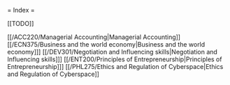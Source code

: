 = Index =
<script type="text/javascript" src="<mathjax_folder>/MathJax.js?config=TeX-AMS-MML_HTMLorMML"></script>

[[TODO]]

[[/ACC220/Managerial Accounting|Managerial Accounting]]
[[/ECN375/Business and the world economy|Business and the world economy]]]
[[/DEV301/Negotiation and Influencing skills|Negotiation and Influencing skills]]]
[[/ENT200/Principles of Entrepreneurship|Principles of Entrepreneurship]]]
[[/PHL275/Ethics and Regulation of Cyberspace|Ethics and Regulation of Cyberspace]]
